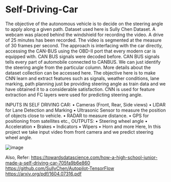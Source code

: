 # Self-Driving-Car
The objective of the autonomous vehicle is to decide on the steering angle to apply along a given path. Dataset used here is Sully Chen Dataset. A webcam was placed behind the windshield for recording the video. A drive of 25 minutes has been recorded. The video is segmented at the measure of 30 frames per second. The approach is interfacing with the car directly, accessing the CAN-BUS using the OBD-II port that every modern car is equipped with. CAN BUS signals were decoded before. CAN BUS signals tells every part of automobile connected to CANBUS. We can just identify the steering angle from the particular column. More details about the dataset collection can be accessed here. The objective here is to make CNN learn and extract features such as signals, weather conditions, lane marking, path planning just be providing steering angle as train data and we have obtained it to a considerable satisfaction. CNN is used for feature extraction and FC layers were used for predicting steering angle.

INPUTS IN SELF DRIVING CAR:
•	Cameras (Front, Rear, Side views)
•	LIDAR for Lane Detection and Marking
•	Ultrasonic Sensor to measure the position of objects close to vehicle.
•	RADAR to measure distance.
•	GPS for positioning from satellites etc.,
OUTPUTS:
•	Steering wheel angle
•	Acceleration
•	Brakes
•	Indicators
•	Wipers
•	Horn and more
Here, In this project we take input video from front camera and we predict steering wheel angle.




![image](https://user-images.githubusercontent.com/78693179/207123748-220cb3c1-7954-4c5f-a79b-84bc5dc528e9.png)


Also, Refer:
https://towardsdatascience.com/how-a-high-school-junior-made-a-self-driving-car-705fa9b6e860
https://github.com/SullyChen/Autopilot-TensorFlow
https://arxiv.org/pdf/1604.07316.pdf


